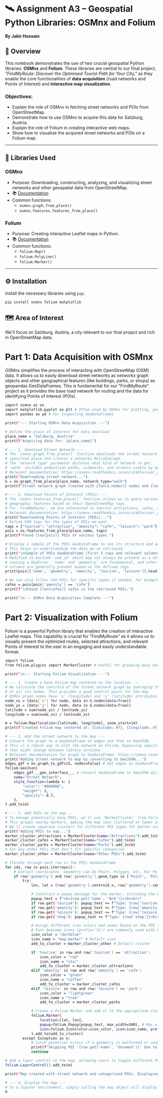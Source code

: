 # 🛰️ Assignment A3 – Geospatial Python Libraries: OSMnx and Folium
**By Jakir Hossain**

## 📌 Overview

This notebook demonstrates the use of two crucial geospatial Python libraries: **OSMnx** and **Folium**. These libraries are central to our final project, *"FindMyRoute: Discover the Optimised Tourist Path for Your City,"* as they enable the core functionalities of **data acquisition** (road networks and Points of Interest) and **interactive map visualization**.

### Objectives:

- Explain the role of OSMnx in fetching street networks and POIs from OpenStreetMap.
- Demonstrate how to use OSMnx to acquire this data for Salzburg, Austria.
- Explain the role of Folium in creating interactive web maps.
- Show how to visualize the acquired street networks and POIs on a Folium map.


---

## 🧰 Libraries Used

### OSMnx
- Purpose: Downloading, constructing, analyzing, and visualizing street networks and other geospatial data from OpenStreetMap.
- 📚 [Documentation](https://osmnx.readthedocs.io/en/stable/)
- Common functions:
  - `osmnx.graph_from_place()`
  - `osmnx.features.features_from_place()`

### Folium
- Purpose: Creating interactive Leaflet maps in Python.
- 📚 [Documentation](https://python-visualization.github.io/folium/)
- Common functions:
  - `folium.Map()`
  - `folium.PolyLine()`
  - `folium.Marker()`

---

## ⚙️ Installation

Install the necessary libraries using `pip`:

```bash
pip install osmnx folium matplotlib
```


## 🗺️ Area of Interest
We'll focus on Salzburg, Austria, a city relevant to our final project and rich in OpenStreetMap data.


# Part 1: Data Acquisition with OSMnx
OSMnx simplifies the process of interacting with OpenStreetMap (OSM) data. It allows us to easily download street networks as networkx graph objects and other geographical features (like buildings, parks, or shops) as geopandas GeoDataFrames. This is fundamental for our "FindMyRoute" project as it provides the base road network for routing and the data for identifying Points of Interest (POIs).


```bash
import osmnx as ox
import matplotlib.pyplot as plt # Often used by OSMnx for plotting, good to include
import pandas as pd # For inspecting GeoDataFrames

print("--- Starting OSMnx Data Acquisition ---")

# Define the place of interest for data download
place_name = "Salzburg, Austria"
print(f"Acquiring data for: {place_name}")

# --- 1. Download Street Network ---
# The `osmnx.graph_from_place()` function downloads the street network for the
# specified place and creates a networkx MultiDiGraph.
# The 'network_type' parameter dictates what kind of network to get.
# 'walk' includes pedestrian paths, sidewalks, and streets usable by pedestrians.
# Relevant documentation: https://osmnx.readthedocs.io/en/stable/user_guide.html#create-a-graph
print("Downloading street network...")
G = ox.graph_from_place(place_name, network_type="walk")
print(f"Street network graph created with {len(G.nodes)} nodes and {len(G.edges)} edges.")

# --- 2. Download Points of Interest (POIs) ---
# The `osmnx.features_from_place()` function allows us to query various types of
# geographic features based on their OpenStreetMap tags.
# For 'FindMyRoute', we are interested in tourist attractions, cafes, and green spaces.
# Relevant documentation: https://osmnx.readthedocs.io/en/stable/user_guide.html#retrieve-osm-amenities-and-other-features
print("Downloading Points of Interest (POIs)...")
# Define OSM tags for the types of POIs we want
tags = {"tourism": "attraction", "amenity": "cafe", "leisure": "park"}
pois = ox.features_from_place(place_name, tags)
print(f"Found {len(pois)} POIs of various types.")

# Display a sample of the POIs GeoDataFrame to see its structure and available tags.
# This helps in understanding the data we've retrieved.
print("\nSample of POIs GeoDataFrame (first 5 rows and relevant columns):")
# Modified to exclude 'osm_id' which may not always be present as a direct column,
# causing a KeyError. 'name' and 'geometry' are fundamental, and other amenity
# columns are generally present based on the defined tags.
print(pois[['name', 'geometry', 'amenity', 'tourism', 'leisure']].head())

# We can also filter the POIs for specific types if needed, for example, just cafes.
cafes = pois[pois['amenity'] == 'cafe']
print(f"\nFound {len(cafes)} cafes in the retrieved POIs.")

print("\n--- OSMnx Data Acquisition Complete ---")

```

# Part 2: Visualization with Folium
Folium is a powerful Python library that enables the creation of interactive Leaflet maps. This capability is crucial for "FindMyRoute" as it allows us to visually present the optimized routes, selected attractions, and relevant Points of Interest to the user in an engaging and easily understandable format.

```bash
import folium
from folium.plugins import MarkerCluster # Useful for grouping many markers

print("\n--- Starting Folium Visualization ---")

# --- 1. Create a base Folium map centered on the location ---
# We calculate the centroid of the street network graph by averaging the x and y coordinates
# of all its nodes. This provides a good central point for the map.
# OSMnx graph nodes have 'x' (longitude) and 'y' (latitude) attributes.
node_xs = [data['x'] for node, data in G.nodes(data=True)]
node_ys = [data['y'] for node, data in G.nodes(data=True)]
latitude = sum(node_ys) / len(node_ys)
longitude = sum(node_xs) / len(node_xs)

m = folium.Map(location=[latitude, longitude], zoom_start=14)
print(f"Created Folium map centered at: {latitude:.4f}, {longitude:.4f}")

# --- 2. Add the street network to the map ---
# Convert the graph to a GeoDataFrame of edges and then to GeoJSON.
# This is a robust way to plot the network on Folium, bypassing specific OSMnx plotting functions
# that might change between library versions.
# Relevant documentation for graph to GeoDataFrame: https://osmnx.readthedocs.io/en/stable/user_guide.html#convert-graphs-to-geodataframes
print("Adding street network to map by converting to GeoJSON...")
edges_gdf = ox.graph_to_gdfs(G, nodes=False) # Get edges as GeoDataFrame
folium.GeoJson(
    edges_gdf.__geo_interface__, # Convert GeoDataFrame to GeoJSON dictionary
    name="Street Network",
    style_function=lambda x: {
        "color": "#8b0000",
        "weight": 2,
        "opacity": 0.7,
    },
).add_to(m)

# --- 3. Add POIs to the map ---
# To manage potentially many POIs, we'll use `MarkerCluster` from Folium plugins.
# This groups nearby markers, making the map less cluttered at lower zoom levels.
# We'll create separate clusters for different POI types for better organization and toggleability.
print("Adding POIs to map...")
marker_cluster_attractions = MarkerCluster(name="Attractions").add_to(m)
marker_cluster_cafes = MarkerCluster(name="Cafes").add_to(m)
marker_cluster_parks = MarkerCluster(name="Parks").add_to(m)
# For any other POIs that don't fit specific categories
marker_cluster_other = MarkerCluster(name="Other POIs").add_to(m)

# Iterate through each row in the POIs GeoDataFrame
for idx, row in pois.iterrows():
    # Extract coordinates. Geometry can be Point, Polygon, etc. For Polygons, we use the centroid.
    if row['geometry'] and row['geometry'].geom_type in ['Point', 'Polygon', 'MultiPolygon']:
        try:
            lon, lat = (row['geometry'].centroid.x, row['geometry'].centroid.y) if row['geometry'].geom_type != 'Point' else (row['geometry'].x, row['geometry'].y)

            # Construct a popup message for the marker, including the name and type
            popup_text = f"<b>{row.get('name', 'N/A')}</b><br>"
            if row.get('tourism'): popup_text += f"Type: {row['tourism']}<br>"
            if row.get('amenity'): popup_text += f"Type: {row['amenity']}<br>"
            if row.get('leisure'): popup_text += f"Type: {row['leisure']}<br>"
            if row.get('shop'): popup_text += f"Type: {row['shop']}<br>" # Added for more general POIs

            # Assign different icon colors and names based on the POI type
            # Font Awesome icons (prefix='fa') are commonly used with Folium.
            icon_color = "darkblue"
            icon_name = "map-marker" # Default icon
            add_to_cluster = marker_cluster_other # Default cluster

            if 'tourism' in row and row['tourism'] == 'attraction':
                icon_color = "red"
                icon_name = "star"
                add_to_cluster = marker_cluster_attractions
            elif 'amenity' in row and row['amenity'] == 'cafe':
                icon_color = "green"
                icon_name = "coffee"
                add_to_cluster = marker_cluster_cafes
            elif 'leisure' in row and row['leisure'] == 'park':
                icon_color = "lightgreen"
                icon_name = "tree"
                add_to_cluster = marker_cluster_parks

            # Create a Folium Marker and add it to the appropriate cluster
            folium.Marker(
                location=[lat, lon],
                popup=folium.Popup(popup_text, max_width=300), # Max width helps with long text
                icon=folium.Icon(color=icon_color, icon=icon_name, prefix='fa')
            ).add_to(add_to_cluster)
        except Exception as e:
            # Catch potential errors if a geometry is malformed or unexpected
            print(f"Skipping POI '{row.get('name', 'Unnamed')}' due to geometry error: {e}")
            continue

# Add a layer control to the map, allowing users to toggle different POI clusters and base layers
folium.LayerControl().add_to(m)

print("Map created with street network and categorized POIs. Displaying map...")

# --- 4. Display the map ---
# In a Jupyter environment, simply calling the map object will display it inline.
m

```
